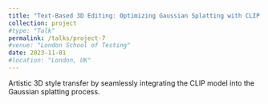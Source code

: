 ```yaml
---
title: "Text-Based 3D Editing: Optimizing Gaussian Splatting with CLIP "
collection: project
#type: "Talk"
permalink: /talks/project-7
#venue: "London School of Testing"
date: 2023-11-01
#location: "London, UK"
---
```



Artistic 3D style transfer by seamlessly integrating the CLIP model into the Gaussian splatting process.                   
